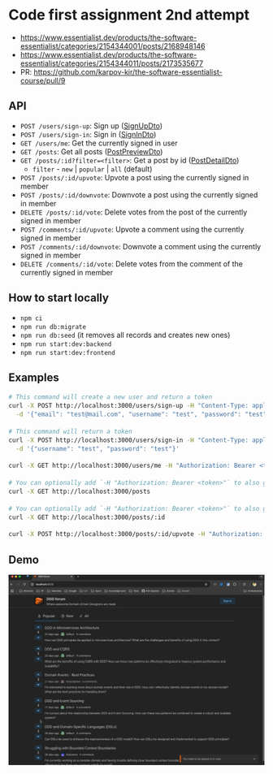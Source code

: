 # Code first assignment 2nd attempt

- https://www.essentialist.dev/products/the-software-essentialist/categories/2154344001/posts/2168948146
- https://www.essentialist.dev/products/the-software-essentialist/categories/2154344011/posts/2173535677
- PR: https://github.com/karpov-kir/the-software-essentialist-course/pull/9

## API

- `POST /users/sign-up`: Sign up ([SignUpDto](./packages/shared/src/dtos/UserDto.ts))
- `POST /users/sign-in`: Sign in ([SignInDto](./packages/shared/src/dtos/UserDto.ts))
- `GET /users/me`: Get the currently signed in user
- `GET /posts`: Get all posts ([PostPreviewDto](./packages/shared/src/dtos/PostDto.ts))
- `GET /posts/:id?filter=<filter>`: Get a post by id ([PostDetailDto](./packages/shared/src/dtos/PostDto.ts))
  - `filter` - `new` | `popular` | `all` (default)
- `POST /posts/:id/upvote`: Upvote a post using the currently signed in member
- `POST /posts/:id/downvote`: Downvote a post using the currently signed in member
- `DELETE /posts/:id/vote`: Delete votes from the post of the currently signed in member
- `POST /comments/:id/upvote`: Upvote a comment using the currently signed in member
- `POST /comments/:id/downvote`: Downvote a comment using the currently signed in member
- `DELETE /comments/:id/vote`: Delete votes from the comment of the currently signed in member

## How to start locally

- `npm ci`
- `npm run db:migrate`
- `npm run db:seed` (it removes all records and creates new ones)
- `npm run start:dev:backend`
- `npm run start:dev:frontend`

## Examples

```bash
# This command will create a new user and return a token
curl -X POST http://localhost:3000/users/sign-up -H "Content-Type: application/json" \
  -d '{"email": "test@mail.com", "username": "test", "password": "test", "firstName": "Test", "lastName": "Test"}'

# This command will return a token
curl -X POST http://localhost:3000/users/sign-in -H "Content-Type: application/json" \
  -d '{"username": "test", "password": "test"}'

curl -X GET http://localhost:3000/users/me -H "Authorization: Bearer <token>"

# You can optionally add `-H "Authorization: Bearer <token>"` to also get the current member's votes for each post
curl -X GET http://localhost:3000/posts

# You can optionally add `-H "Authorization: Bearer <token>"` to also get the current member's vote for the post and each comment
curl -X GET http://localhost:3000/posts/:id

curl -X POST http://localhost:3000/posts/:id/upvote -H "Authorization: Bearer <token>"
```

## Demo

![Demo](./demo.gif)

